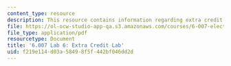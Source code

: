 ```yaml
---
content_type: resource
description: This resource contains information regarding extra credit lab.
file: https://ol-ocw-studio-app-qa.s3.amazonaws.com/courses/6-007-electromagnetic-energy-from-motors-to-lasers-spring-2011/f219e114d03a58498f5f442bf046dd2d_MIT6_007S11_lab6.pdf
file_type: application/pdf
resourcetype: Document
title: '6.007 Lab 6: Extra Credit Lab'
uid: f219e114-d03a-5849-8f5f-442bf046dd2d
---
```

